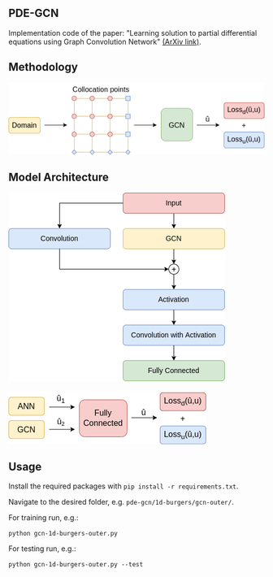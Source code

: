 ## PDE-GCN
Implementation code of the paper: "Learning solution to partial differential equations using Graph Convolution Network" [(ArXiv link)](https://arxiv.org/abs/2106.14742).


## Methodology
![pde-gcn](images/methodology.png)

## Model Architecture
![pde-gcn <](images/architecture.png)
<br />
<br />
![pde-gcn >](images/ensemble.png)


## Usage
Install the required packages with `pip install -r requirements.txt`.

Navigate to the desired folder, e.g. `pde-gcn/1d-burgers/gcn-outer/`.

For training run, e.g.:
```
python gcn-1d-burgers-outer.py
```
For testing run, e.g.:
```
python gcn-1d-burgers-outer.py --test
```


<!-- 
## Citation 
```
```
-->